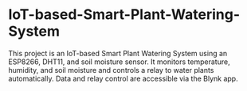# IoT-based-Smart-Plant-Watering-System
This project is an IoT-based Smart Plant Watering System using an ESP8266, DHT11, and soil moisture sensor. It monitors temperature, humidity, and soil moisture and controls a relay to water plants automatically. Data and relay control are accessible via the Blynk app.
